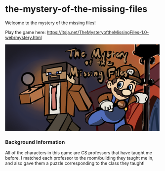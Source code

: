 # the-mystery-of-the-missing-files

Welcome to the mystery of the missing files!

Play the game here: https://itsja.net/TheMysteryoftheMissingFiles-1.0-web/mystery.html

<img src="mystery.png" alt="cover" width="500"/>

### Background Information
All of the characters in this game are CS professors that have taught me before. I matched each professor to the room/building they taught me in, and also gave them a puzzle corresponding to the class they taught!
